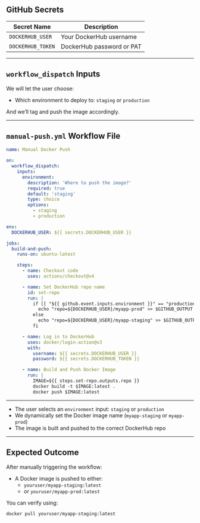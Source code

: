 ## GitHub Secrets

| Secret Name | Description |
| --- | --- |
| `DOCKERHUB_USER` | Your DockerHub username |
| `DOCKERHUB_TOKEN` | DockerHub password or PAT |

---

## `workflow_dispatch` Inputs

We will let the user choose:

- Which environment to deploy to: `staging` or `production`

And we’ll tag and push the image accordingly.

---

## `manual-push.yml` Workflow File

```yaml
name: Manual Docker Push

on:
  workflow_dispatch:
    inputs:
      environment:
        description: 'Where to push the image?'
        required: true
        default: 'staging'
        type: choice
        options:
          - staging
          - production

env:
  DOCKERHUB_USER: ${{ secrets.DOCKERHUB_USER }}

jobs:
  build-and-push:
    runs-on: ubuntu-latest

    steps:
      - name: Checkout code
        uses: actions/checkout@v4

      - name: Set DockerHub repo name
        id: set-repo
        run: |
          if [[ "${{ github.event.inputs.environment }}" == "production" ]]; then
            echo "repo=${DOCKERHUB_USER}/myapp-prod" >> $GITHUB_OUTPUT
          else
            echo "repo=${DOCKERHUB_USER}/myapp-staging" >> $GITHUB_OUTPUT
          fi

      - name: Log in to DockerHub
        uses: docker/login-action@v3
        with:
          username: ${{ secrets.DOCKERHUB_USER }}
          password: ${{ secrets.DOCKERHUB_TOKEN }}

      - name: Build and Push Docker Image
        run: |
          IMAGE=${{ steps.set-repo.outputs.repo }}
          docker build -t $IMAGE:latest .
          docker push $IMAGE:latest
```

---

- The user selects an `environment` input: `staging` or `production`
- We dynamically set the Docker image name (`myapp-staging` or `myapp-prod`)
- The image is built and pushed to the correct DockerHub repo

---

## Expected Outcome

After manually triggering the workflow:

- A Docker image is pushed to either:
    - `youruser/myapp-staging:latest`
    - or `youruser/myapp-prod:latest`

You can verify using:

```bash
docker pull youruser/myapp-staging:latest
```
